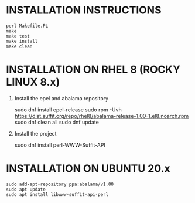 # INSTALLATION INSTRUCTIONS

    perl Makefile.PL
    make
    make test
    make install
    make clean

# INSTALLATION ON RHEL 8 (ROCKY LINUX 8.x)

1. Install the epel and abalama repository

    sudo dnf install epel-release
    sudo rpm -Uvh https://dist.suffit.org/repo/rhel8/abalama-release-1.00-1.el8.noarch.rpm
    sudo dnf clean all
    sudo dnf update

2. Install the project

    sudo dnf install perl-WWW-Suffit-API

# INSTALLATION ON UBUNTU 20.x

    sudo add-apt-repository ppa:abalama/v1.00
    sudo apt update
    sudo apt install libwww-suffit-api-perl
